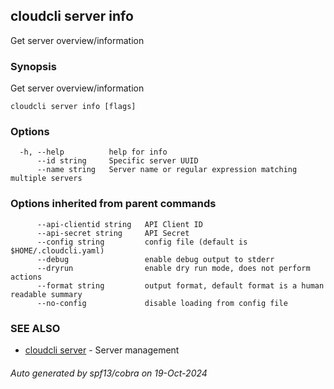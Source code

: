 ## cloudcli server info

Get server overview/information

### Synopsis

Get server overview/information

```
cloudcli server info [flags]
```

### Options

```
  -h, --help          help for info
      --id string     Specific server UUID
      --name string   Server name or regular expression matching multiple servers
```

### Options inherited from parent commands

```
      --api-clientid string   API Client ID
      --api-secret string     API Secret
      --config string         config file (default is $HOME/.cloudcli.yaml)
      --debug                 enable debug output to stderr
      --dryrun                enable dry run mode, does not perform actions
      --format string         output format, default format is a human readable summary
      --no-config             disable loading from config file
```

### SEE ALSO

* [cloudcli server](cloudcli_server.md)	 - Server management

###### Auto generated by spf13/cobra on 19-Oct-2024
